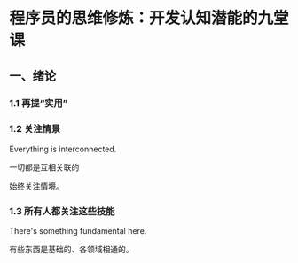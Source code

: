# 程序员的思维修炼：开发认知潜能的九堂课

## 一、绪论

### 1.1 再提“实用”

### 1.2 关注情景

Everything is interconnected.

一切都是互相关联的



始终关注情境。

### 1.3 所有人都关注这些技能

There's something fundamental here.

有些东西是基础的、各领域相通的。